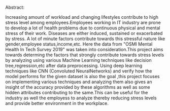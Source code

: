 Abstract:


Increasing amount of workload and changing lifestyles contribute to high stress level among employees.Employees working in IT 
industry are prone to develop a lot of health problems due to continuous physical and mental stress of their work. 
Diseases are either induced, sustained or exacerbated by stress. A lot of minute factors contribute towards this stressful nature 
like gender,employee status,income,etc.
Here the data from "OSMI Mental Health In Tech Survey 2019" was taken into consideration.This project aims 
towards determing the factors that strongly contribute towards stress levels by analyzing using various Machine Learning techniques 
like decision tree,regression,etc after data preprocessing. Using deep learning techniques like CNN (Convoluted NeuralNetworks) 
and verify how the model performs for the given dataset is also the goal ,this project focuses on implementing various techniques 
and analyzing them also gives an insight of the accuracy provided by these algorithms as well as some hidden 
attributes contributing to the same.This can be useful for the industry as well the employess to analyze thereby reducing 
stress levels and provide better environment in the workplace.

